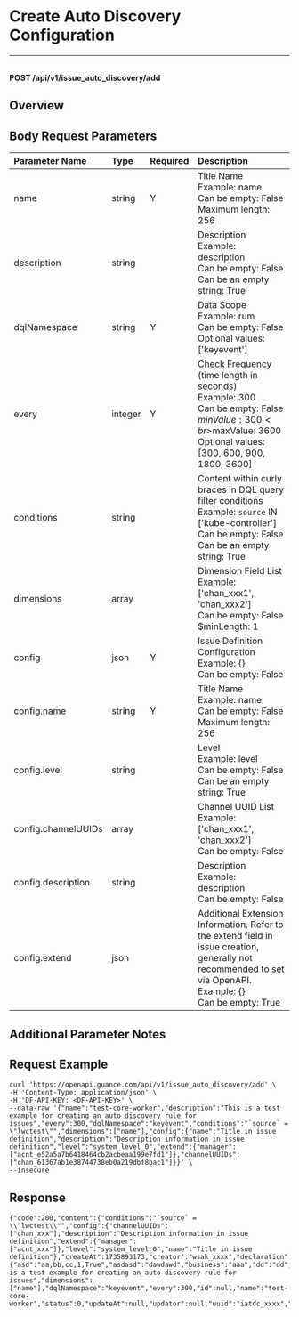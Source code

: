 # Create Auto Discovery Configuration

---

<br />**POST /api/v1/issue_auto_discovery/add**

## Overview




## Body Request Parameters

| Parameter Name        | Type     | Required   | Description              |
|:-------------------|:-------|:-----|:----------------|
| name | string | Y | Title Name<br>Example: name <br>Can be empty: False <br>Maximum length: 256 <br> |
| description | string |  | Description<br>Example: description <br>Can be empty: False <br>Can be an empty string: True <br> |
| dqlNamespace | string | Y | Data Scope<br>Example: rum <br>Can be empty: False <br>Optional values: ['keyevent'] <br> |
| every | integer | Y | Check Frequency (time length in seconds)<br>Example: 300 <br>Can be empty: False <br>$minValue: 300 <br>$maxValue: 3600 <br>Optional values: [300, 600, 900, 1800, 3600] <br> |
| conditions | string |  | Content within curly braces in DQL query filter conditions<br>Example:  `source` IN ['kube-controller']  <br>Can be empty: False <br>Can be an empty string: True <br> |
| dimensions | array |  | Dimension Field List<br>Example: ['chan_xxx1', 'chan_xxx2'] <br>Can be empty: False <br>$minLength: 1 <br> |
| config | json | Y | Issue Definition Configuration<br>Example: {} <br>Can be empty: False <br> |
| config.name | string | Y | Title Name<br>Example: name <br>Can be empty: False <br>Maximum length: 256 <br> |
| config.level | string |  | Level<br>Example: level <br>Can be empty: False <br>Can be an empty string: True <br> |
| config.channelUUIDs | array |  | Channel UUID List<br>Example: ['chan_xxx1', 'chan_xxx2'] <br>Can be empty: False <br> |
| config.description | string |  | Description<br>Example: description <br>Can be empty: False <br> |
| config.extend | json |  | Additional Extension Information. Refer to the extend field in issue creation, generally not recommended to set via OpenAPI.<br>Example: {} <br>Can be empty: True <br> |

## Additional Parameter Notes



## Request Example
```shell
curl 'https://openapi.guance.com/api/v1/issue_auto_discovery/add' \
-H 'Content-Type: application/json' \
-H 'DF-API-KEY: <DF-API-KEY>' \
--data-raw '{"name":"test-core-worker","description":"This is a test example for creating an auto discovery rule for issues","every":300,"dqlNamespace":"keyevent","conditions":"`source` = \"lwctest\"","dimensions":["name"],"config":{"name":"Title in issue definition","description":"Description information in issue definition","level":"system_level_0","extend":{"manager":["acnt_e52a5a7b6418464cb2acbeaa199e7fd1"]},"channelUUIDs":["chan_61367ab1e38744738eb0a219dbf8bac1"]}}' \
--insecure
```




## Response
```shell
{"code":200,"content":{"conditions":"`source` = \\"lwctest\\"","config":{"channelUUIDs":["chan_xxx"],"description":"Description information in issue definition","extend":{"manager":["acnt_xxx"]},"level":"system_level_0","name":"Title in issue definition"},"createAt":1735893173,"creator":"wsak_xxxx","declaration":{"asd":"aa,bb,cc,1,True","asdasd":"dawdawd","business":"aaa","dd":"dd","fawf":"afawf","organization":"64fe7b4062f74d0007b46676"},"deleteAt":-1,"description":"This is a test example for creating an auto discovery rule for issues","dimensions":["name"],"dqlNamespace":"keyevent","every":300,"id":null,"name":"test-core-worker","status":0,"updateAt":null,"updator":null,"uuid":"iatdc_xxxx","workspaceUUID":"wksp_xxxx"},"errorCode":"","message":"","success":true,"traceId":"4483644685680847012"} 
```